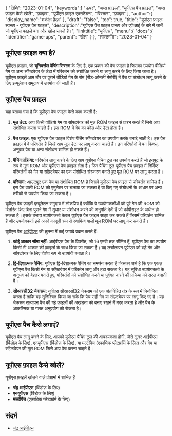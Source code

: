 {
"तिथि": "2023-01-04",
   "keywords":[
"ऊपर",
"अप्स फ़ाइल",
"यूपीएस पैच फ़ाइल",
"अप्स फ़ाइल कैसे खोलें",
"फ़ाइल",
"यूपीएस फ़ाइल एक्सटेंशन",
"विस्तार",
"फ़ाइल"
],
   "author":{
"display_name":"शकील फ़ैज़"
},
"draft": "false",
"toc": true,
"title": "यूपीएस फ़ाइल स्वरूप - यूपीएस पैच फ़ाइल",
   "description":"यूपीएस पैच फ़ाइल प्रारूप और एपीआई के बारे में जानें जो यूपीएस फाइलें बना और खोल सकते हैं।",
"linktitle": "यूपीएस",
   "menu":{
      "docs":{
         "identifier":"game-ups",
"parent": "खेल"
}
},
"लास्टमॉड": "2023-01-04"
}

## यूपीएस फ़ाइल क्या है?

यूपीएस फ़ाइल, जो **यूनिवर्सल पैचिंग सिस्टम** के लिए है, एक प्रकार की पैच फ़ाइल है जिसका उपयोग वीडियो गेम या अन्य सॉफ़्टवेयर के डेटा में परिवर्तन को संशोधित करने या लागू करने के लिए किया जाता है। यूपीएस फ़ाइलें आम तौर पर पुराने वीडियो गेम के रोम (रीड-ओनली मेमोरी) में पैच या संशोधन लागू करने के लिए इम्यूलेशन समुदाय में उपयोग की जाती हैं।

## यूपीएस पैच फ़ाइल

यहां बताया गया है कि यूपीएस पैच फ़ाइल कैसे काम करती है:

1. **मूल डेटा:** आप किसी वीडियो गेम या सॉफ़्टवेयर की मूल ROM फ़ाइल से प्रारंभ करते हैं जिसे आप संशोधित करना चाहते हैं। इस ROM में गेम का कोड और डेटा होता है।
    






2. **पैच फ़ाइल:** एक यूपीएस पैच फ़ाइल विशेष पैचिंग सॉफ़्टवेयर का उपयोग करके बनाई जाती है। इस पैच फ़ाइल में वे परिवर्तन हैं जिन्हें आप मूल डेटा पर लागू करना चाहते हैं। इन परिवर्तनों में बग फिक्स, अनुवाद पैच या अन्य संशोधन शामिल हो सकते हैं।
    






3. **पैचिंग प्रक्रिया:** परिवर्तन लागू करने के लिए आप यूपीएस पैचिंग टूल का उपयोग करते हैं जो इनपुट के रूप में मूल ROM और यूपीएस पैच फ़ाइल लेता है। फिर पैचिंग टूल यूपीएस पैच फ़ाइल में निर्दिष्ट परिवर्तनों को गेम या सॉफ़्टवेयर का एक संशोधित संस्करण बनाते हुए मूल ROM पर लागू करता है।
    






4. **परिणाम:** आउटपुट एक पैच या संशोधित ROM है जिसमें यूपीएस पैच फ़ाइल से परिवर्तन शामिल हैं। इस पैच वाली ROM को एमुलेटर पर चलाया जा सकता है या किए गए संशोधनों के आधार पर अन्य तरीकों से उपयोग किया जा सकता है।
    







यूपीएस पैच फ़ाइलें इम्यूलेशन समुदाय में लोकप्रिय हैं क्योंकि वे उपयोगकर्ताओं को पूरे गेम की ROM को वितरित किए बिना पुराने गेम में सुधार या संशोधन करने की अनुमति देती हैं जो कॉपीराइट के अधीन हो सकता है। इसके बजाय उपयोगकर्ता केवल यूपीएस पैच फ़ाइल साझा कर सकते हैं जिसमें परिवर्तन शामिल हैं और उपयोगकर्ता इसे अपने कानूनी रूप से स्वामित्व वाली मूल ROM पर लागू कर सकते हैं।

यूपीएस पैच [आईपीएस](/hi/गेम/आईपीएस/) की तुलना में कई फायदे प्रदान करते हैं:

1. **कोई आकार सीमा नहीं:** आईपीएस पैच के विपरीत, जो 16 एमबी तक सीमित हैं, यूपीएस पैच का उपयोग किसी भी आकार की फ़ाइलों के साथ किया जा सकता है। यह लचीलापन यूपीएस को बड़े गेम और सॉफ़्टवेयर के लिए विशेष रूप से उपयोगी बनाता है।
    






2. **द्वि-दिशात्मक पैचिंग:** यूपीएस द्वि-दिशात्मक पैचिंग का समर्थन करता है जिसका अर्थ है कि एक एकल यूपीएस पैच किसी गेम या सॉफ़्टवेयर में परिवर्तन लागू और हटा सकता है। यह सुविधा उपयोगकर्ता के अनुभव को बेहतर बनाते हुए, परिवर्तनों को संशोधित करने या पूर्ववत करने की प्रक्रिया को सरल बनाती है।
    






3. **सीआरसी32 चेकसम:** यूपीएस सीआरसी32 चेकसम को एक अंतर्निहित तंत्र के रूप में नियोजित करता है ताकि यह सुनिश्चित किया जा सके कि पैच सही गेम या सॉफ़्टवेयर पर लागू किए गए हैं। यह चेकसम सत्यापन पैच की गई फ़ाइलों की अखंडता को बनाए रखने में मदद करता है और पैच के आकस्मिक या गलत अनुप्रयोग को रोकता है।

## यूपीएस पैच कैसे लगाएं?

यूपीएस पैच लागू करने के लिए, आपको यूपीएस पैचिंग टूल की आवश्यकता होगी, जैसे लूनर आईपीएस (विंडोज़ के लिए), एनयूपीएस (विंडोज़ के लिए), या मल्टीपैच (एकाधिक प्लेटफ़ॉर्म के लिए) और गेम या सॉफ़्टवेयर की मूल ROM जिसे आप पैच करना चाहते हैं।

## यूपीएस फ़ाइल कैसे खोलें?

यूपीएस फ़ाइलें खोलने वाले प्रोग्रामों में शामिल हैं

- **चंद्र आईपीएस** (विंडोज़ के लिए)
- **एनयूपीएस** (विंडोज़ के लिए)
- **मल्टीपैच** (एकाधिक प्लेटफ़ॉर्म के लिए)

## संदर्भ
* [चंद्र आईपीएस](https://www.romhacking.net/utilities/240/)

